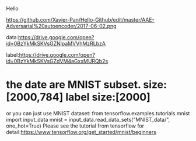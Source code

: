 Hello

https://github.com/Xavier-Pan/Hello-Github/edit/master/AAE-Adversarial%20autoencoder/2017-06-02.png

data:https://drive.google.com/open?id=0BzYkMkSKVsGZNlpaMVVhMzRLbzA

label:https://drive.google.com/open?id=0BzYkMkSKVsGZdVM4aGxxMURQb2s

the date are MNIST subset. size:[2000,784]
label size:[2000]
========================================================================
or you can just use MNIST dataset:
from tensorflow.examples.tutorials.mnist import input_data
mnist = input_data.read_data_sets("MNIST_data/", one_hot=True)
Please see the tutorial from tensorflow for detail:https://www.tensorflow.org/get_started/mnist/beginners
